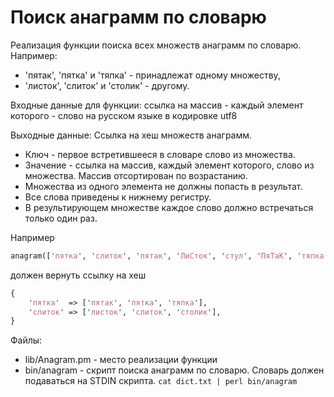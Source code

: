 Поиск анаграмм по словарю
=================================

Реализация функции поиска всех множеств анаграмм по словарю.
Например:
* 'пятак', 'пятка' и 'тяпка' - принадлежат одному множеству,
* 'листок', 'слиток' и 'столик' - другому.

Входные данные для функции:
ссылка на массив - каждый элемент которого - слово на русском языке в кодировке utf8

Выходные данные:
Ссылка на хеш множеств анаграмм.
* Ключ - первое встретившееся в словаре слово из множества.
* Значение - ссылка на массив, каждый элемент которого, слово из множества. Массив отсортирован по возрастанию.
* Множества из одного элемента не должны попасть в результат.
* Все слова приведены к нижнему регистру.
* В результирующем множестве каждое слово должно встречаться только один раз.

Например
```perl
anagram(['пятка', 'слиток', 'пятак', 'ЛиСток', 'стул', 'ПяТаК', 'тяпка', 'столик', 'слиток'])
```
должен вернуть ссылку на хеш
```perl
{
    'пятка'  => ['пятак', 'пятка', 'тяпка'],
    'слиток' => ['листок', 'слиток', 'столик'],
}
```

Файлы:
* lib/Anagram.pm - место реализации функции
* bin/anagram - скрипт поиска анаграмм по словарю. Словарь должен подаваться на STDIN скрипта. ```cat dict.txt | perl bin/anagram```
